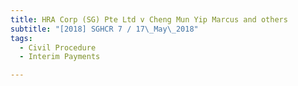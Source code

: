 ```yaml
---
title: HRA Corp (SG) Pte Ltd v Cheng Mun Yip Marcus and others 
subtitle: "[2018] SGHCR 7 / 17\_May\_2018"
tags:
  - Civil Procedure
  - Interim Payments

---
```


